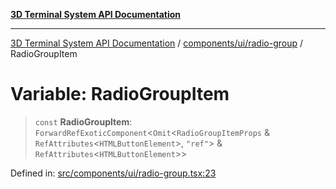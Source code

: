 [**3D Terminal System API Documentation**](../../../../README.md)

***

[3D Terminal System API Documentation](../../../../README.md) / [components/ui/radio-group](../README.md) / RadioGroupItem

# Variable: RadioGroupItem

> `const` **RadioGroupItem**: `ForwardRefExoticComponent`\<`Omit`\<`RadioGroupItemProps` & `RefAttributes`\<`HTMLButtonElement`\>, `"ref"`\> & `RefAttributes`\<`HTMLButtonElement`\>\>

Defined in: [src/components/ui/radio-group.tsx:23](https://github.com/Dicommunitas/ThreeJS_Terminal_3D/blob/31531b560b5bf5acf587cf3f1c2c703355c09988/src/components/ui/radio-group.tsx#L23)
